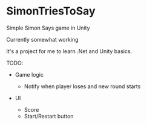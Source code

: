 # SimonTriesToSay
Simple Simon Says game in Unity 

Currently somewhat working

It's a project for me to learn .Net and Unity basics.

TODO:

- Game logic  
  * Notify when player loses and new round starts

- UI
  * Score
  * Start/Restart button
